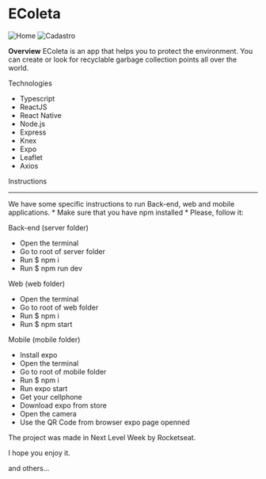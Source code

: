 # EColeta

![Home](https://user-images.githubusercontent.com/17368983/83911221-483f2780-a742-11ea-8691-3e46f75310c2.png)
![Cadastro](https://user-images.githubusercontent.com/17368983/83911274-5f7e1500-a742-11ea-8ef7-150dc9aa78b7.png)

<b>Overview</b>
EColeta is an app that helps you to protect the environment. You can create or look for recyclable garbage collection points all over the world.


Technologies
<br />
- Typescript
- ReactJS
- React Native
- Node.js
- Express
- Knex
- Expo
- Leaflet
- Axios

Instructions
<hr>
We have some specific instructions to run Back-end, web and mobile applications. * Make sure that you have npm installed * Please, follow it:

Back-end (server folder)
- Open the terminal
- Go to root of server folder
- Run $ npm i
- Run $ npm run dev

Web (web folder)
- Open the terminal
- Go to root of web folder
- Run $ npm i
- Run $ npm start

Mobile (mobile folder)
- Install expo
- Open the terminal
- Go to root of mobile folder
- Run $ npm i
- Run expo start
- Get your cellphone
- Download expo from store
- Open the camera
- Use the QR Code from browser expo page openned

The project was made in Next Level Week by Rocketseat.

I hope you enjoy it.




and others...
